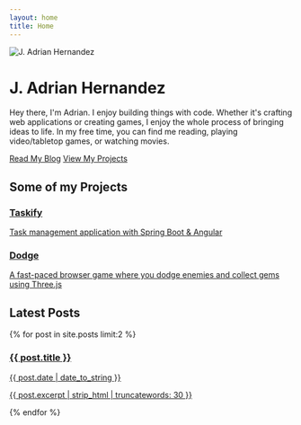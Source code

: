 ```yaml
---
layout: home
title: Home
---
```

<div class="hero-section">
  <div class="profile-container">
    <img src="{{ '/assets/images/profile.png' | relative_url }}" alt="J. Adrian Hernandez" class="profile-image">
  </div>
  <h1>J. Adrian Hernandez</h1>
</div>

<div class="intro-section">
  <p>Hey there, I'm Adrian. I enjoy building things with code. Whether it's crafting web applications or creating games, I enjoy the whole process of bringing ideas to life. In my free time, you can find me reading, playing video/tabletop games, or watching movies.</p>
  
  <div class="cta-buttons">
    <a href="{{ '/blog' | relative_url }}" class="cta-link">Read My Blog</a>
    <a href="{{ '/projects' | relative_url }}" class="cta-link">View My Projects</a>
  </div>
</div>

<div class="featured-projects">
  <h2>Some of my Projects</h2>
  <div class="project-preview">
    <a href="{{ '/projects' | relative_url }}" class="project-card">
      <h3>Taskify</h3>
      <p>Task management application with Spring Boot & Angular</p>
    </a>
    <a href="{{ '/projects' | relative_url }}" class="project-card">
      <h3>Dodge</h3>
      <p>A fast-paced browser game where you dodge enemies and collect gems using Three.js</p>
    </a>
  </div>
</div>

<div class="latest-posts">
  <h2>Latest Posts</h2>
  <div class="post-preview-container">
    {% for post in site.posts limit:2 %}
    <a href="{{ post.url }}" class="post-card">
      <h3>{{ post.title }}</h3>
      <time>{{ post.date | date_to_string }}</time>
      <p>{{ post.excerpt | strip_html | truncatewords: 30 }}</p>
    </a>
    {% endfor %}
  </div>
</div>
